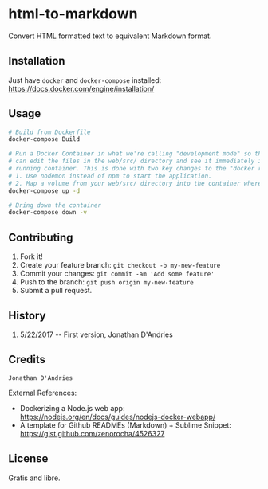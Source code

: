 # html-to-markdown
Convert HTML formatted text to equivalent Markdown format.

## Installation
Just have `docker` and `docker-compose` installed: https://docs.docker.com/engine/installation/

## Usage
```bash
# Build from Dockerfile
docker-compose Build
```

```bash
# Run a Docker Container in what we're calling "development mode" so that you
# can edit the files in the web/src/ directory and see it immediately in the
# running container. This is done with two key changes to the "docker run" step:
# 1. Use nodemon instead of npm to start the application.
# 2. Map a volume from your web/src/ directory into the container where the code lives
docker-compose up -d
```

```bash
# Bring down the container
docker-compose down -v
```

## Contributing
1. Fork it!
2. Create your feature branch: `git checkout -b my-new-feature`
3. Commit your changes: `git commit -am 'Add some feature'`
4. Push to the branch: `git push origin my-new-feature`
5. Submit a pull request.

## History
1. 5/22/2017 -- First version, Jonathan D'Andries

## Credits
```
Jonathan D'Andries
```
External References:
* Dockerizing a Node.js web app: https://nodejs.org/en/docs/guides/nodejs-docker-webapp/
* A template for Github READMEs (Markdown) + Sublime Snippet: https://gist.github.com/zenorocha/4526327

## License
Gratis and libre.
